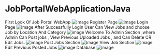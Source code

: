 # JobPortalWebApplicationJava
First Look Of Job Portal WebApp
 ![image](https://github.com/SHIVAM-MAHTO-09/JobPortalWebApplicationJava/assets/123778173/b5a37a2a-e708-4876-a16d-8bc4a5a3d74d)
Register Page
![image](https://github.com/SHIVAM-MAHTO-09/JobPortalWebApplicationJava/assets/123778173/41e05741-1088-413b-bedb-9ca79938ec6e)
Login Page
![image](https://github.com/SHIVAM-MAHTO-09/JobPortalWebApplicationJava/assets/123778173/ae39eb78-d377-4a47-8964-53d5eed8c135)
After Successfully Login User Can View Jobs and choose Job by Location And Category
![image](https://github.com/SHIVAM-MAHTO-09/JobPortalWebApplicationJava/assets/123778173/e3896eed-5b32-44a5-a5c7-cedecabf593d)
Welcome To Admin Section ,where Admin Can Post jobs ,  View Previous Uploaded Jobs , and Can Delete OR Edit Jobs.
![image](https://github.com/SHIVAM-MAHTO-09/JobPortalWebApplicationJava/assets/123778173/d9800e88-051d-40a6-8703-c4101a4afca5)
Post Jobs Section 
![image](https://github.com/SHIVAM-MAHTO-09/JobPortalWebApplicationJava/assets/123778173/ddfe7a56-f463-4d36-b927-7dbc583e595c)
View Job Section
![image](https://github.com/SHIVAM-MAHTO-09/JobPortalWebApplicationJava/assets/123778173/2ca43800-c1f3-4b02-9b62-ba1e385ebf13)
Edit Previous Posted Jobs
![image](https://github.com/SHIVAM-MAHTO-09/JobPortalWebApplicationJava/assets/123778173/4106f602-4eb3-43e5-8f5b-4d9457cc680b)
Database
![image](https://github.com/SHIVAM-MAHTO-09/JobPortalWebApplicationJava/assets/123778173/3d71e821-5f48-4460-941f-e523a263e43b)
